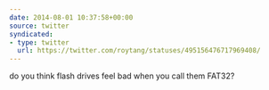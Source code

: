 ```yaml
---
date: 2014-08-01 10:37:58+00:00
source: twitter
syndicated:
- type: twitter
  url: https://twitter.com/roytang/statuses/495156476717969408/
---
```


do you think flash drives feel bad when you call them FAT32?